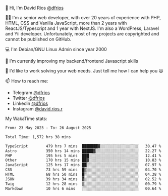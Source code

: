 👋 Hi, I'm David Rios [@dfrios](https://github.com/dfrios)

👨‍💻 I'm a senior web developer, with over 20 years of experience with PHP, HTML, CSS and Vanilla JavaScript, more than 2 years with ReactJS/Typescript and 1 year with NextJS. I'm also a WordPress, Laravel and Yii developer. Unfortunately, most of my projects are copyrighted and cannot be published on GitHub.

💻 I'm Debian/GNU Linux Admin since year 2000

🌱 I'm currently improving my backend/frontend Javascript skills

💞️ I'd like to work solving your web needs. Just tell me how I can help you 😃

📫 How to reach me:
* Telegram [@dfrios](https://t.me/dfrios)
* Twitter [@dfrios](https://twitter.com/dfrios)
* Linkedin [@dfrios](https://linkedin.com/in/dfrios)
* Instagram [@david.rios.r](https://instagram.com/david.rios.r)



My WakaTime stats:
<!--START_SECTION:waka-->

```txt
From: 23 May 2023 - To: 26 August 2025

Total Time: 1,572 hrs 38 mins

TypeScript        479 hrs 7 mins  ███████▓░░░░░░░░░░░░░░░░░   30.47 %
Astro             350 hrs 14 mins █████▓░░░░░░░░░░░░░░░░░░░   22.27 %
PHP               195 hrs 5 mins  ███░░░░░░░░░░░░░░░░░░░░░░   12.41 %
Other             170 hrs 15 mins ██▓░░░░░░░░░░░░░░░░░░░░░░   10.83 %
JavaScript        125 hrs 17 mins ██░░░░░░░░░░░░░░░░░░░░░░░   07.97 %
CSS               73 hrs 59 mins  █▒░░░░░░░░░░░░░░░░░░░░░░░   04.70 %
HTML              68 hrs 50 mins  █░░░░░░░░░░░░░░░░░░░░░░░░   04.38 %
JSON              39 hrs 34 mins  ▓░░░░░░░░░░░░░░░░░░░░░░░░   02.52 %
Twig              12 hrs 28 mins  ▒░░░░░░░░░░░░░░░░░░░░░░░░   00.79 %
Markdown          10 hrs 6 mins   ░░░░░░░░░░░░░░░░░░░░░░░░░   00.64 %
```

<!--END_SECTION:waka-->
